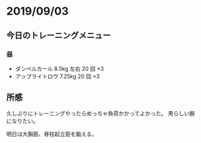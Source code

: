 # 2019/09/03

## 今日のトレーニングメニュー

### 昼

- ダンベルカール 8.5kg 左右 20 回 ×3
- アップライトロウ 7.25kg 20 回 ×3

## 所感

久しぶりにトレーニングやったらめっちゃ負荷かかってよかった。
男らしい腕になりたい。

明日は大胸筋、脊柱起立筋を鍛える。
